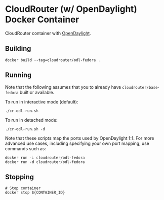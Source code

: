 # CloudRouter (w/ OpenDaylight) Docker Container
CloudRouter container with [OpenDaylight](http://www.opendaylight.org/).

## Building
```
docker build --tag=cloudrouter/odl-fedora .
```
## Running
Note that the following assumes that you to already have `cloudrouter/base-fedora` built or available.

To run in interactive mode (default):

```
./cr-odl-run.sh
```

To run in detached mode:

```
./cr-odl-run.sh -d
```

Note that these scripts map the ports used by OpenDaylight 1:1. For more advanced use cases, including specifying your own port mapping, use commands such as:

```
docker run -i cloudrouter/odl-fedora
docker run -d cloudrouter/odl-fedora
```

## Stopping
```
# Stop container
docker stop ${CONTAINER_ID}
```
